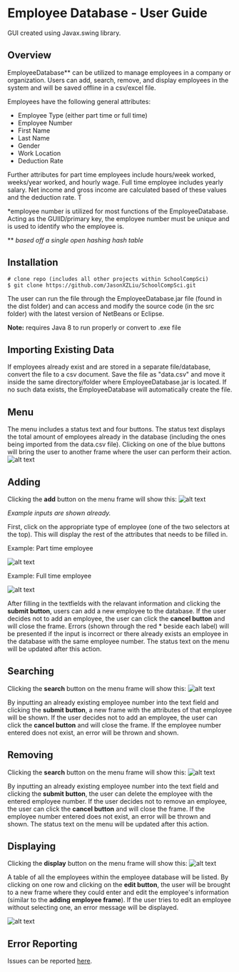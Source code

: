 # Employee Database - User Guide
GUI created using Javax.swing library. 

## Overview
EmployeeDatabase** can be utilized to manage employees in a company or organization. Users can add, search, remove, and display employees in the system and will be saved offline in a csv/excel file. 

Employees have the following general attributes:
* Employee Type (either part time or full time)
* Employee Number 
* First Name
* Last Name
* Gender
* Work Location 
* Deduction Rate

Further attributes for part time employees include hours/week worked, weeks/year worked, and hourly wage. Full time employee includes yearly salary. Net income and gross income are calculated based of these values and the deduction rate. T

*employee number is utilized for most functions of the EmployeeDatabase. Acting as the GUIID/primary key, the employee number must be unique and is used to identify who the employee is.

** _based off a single open hashing hash table_

## Installation
```
# clone repo (includes all other projects within SchoolCompSci) 
$ git clone https://github.com/JasonXZLiu/SchoolCompSci.git
```
The user can run the file through the EmployeeDatabase.jar file (found in the dist folder) and can access and modify the source code (in the src folder) with the latest version of NetBeans or Eclipse. 

**Note:** requires Java 8 to run properly or convert to .exe file

## Importing Existing Data
If employees already exist and are stored in a separate file/database, convert the file to a csv document. Save the file as "data.csv" and move it inside the same directory/folder where EmployeeDatabase.jar is located. If no such data exists, the EmployeeDatabase will automatically create the file.

## Menu
The menu includes a status text and four buttons. The status text displays the total amount of employees already in the database (including the ones being imported from the data.csv file). Clicking on one of the blue buttons will bring the user to another frame where the user can perform their action. 
![alt text](https://github.com/JasonXZLiu/SchoolCompSci/blob/master/EmployeeDatabase/files/mainFrame.png "Main Frame")

## Adding 
Clicking the __add__ button on the menu frame will show this:
![alt text](https://github.com/JasonXZLiu/SchoolCompSci/blob/master/EmployeeDatabase/files/addFrame.png "Add Employee Frame")

_Example inputs are shown already._

First, click on the appropriate type of employee (one of the two selectors at the top). This will display the rest of the attributes that needs to be filled in. 

Example: Part time employee 

![alt text](https://github.com/JasonXZLiu/SchoolCompSci/blob/master/EmployeeDatabase/files/addPTE.png "Add Part Time Employee Frame")

Example: Full time employee

![alt text](https://github.com/JasonXZLiu/SchoolCompSci/blob/master/EmployeeDatabase/files/addFTE.png "Add Full Time Employee Frame")

After filling in the textfields with the relavant information and clicking the __submit button__, users can add a new employee to the database. If the user decides not to add an employee, the user can click the __cancel button__ and will close the frame. Errors (shown through the red * beside each label) will be presented if the input is incorrect or there already exists an employee in the database with the same employee number. The status text on the menu will be updated after this action.

## Searching
Clicking the __search__ button on the menu frame will show this:
![alt text](https://github.com/JasonXZLiu/SchoolCompSci/blob/master/EmployeeDatabase/files/searchFrame.png "Search Frame")

By inputting an already existing employee number into the text field and clicking the __submit button__, a new frame with the attributes of that employee will be shown. If the user decides not to add an employee, the user can click the __cancel button__ and will close the frame. If the employee number entered does not exist, an error will be thrown and shown.

## Removing
Clicking the __search__ button on the menu frame will show this:
![alt text](https://github.com/JasonXZLiu/SchoolCompSci/blob/master/EmployeeDatabase/files/removeFrame.png "Remove Frame")

By inputting an already existing employee number into the text field and clicking the __submit button__, the user can delete the employee with the entered employee number. If the user decides not to remove an employee, the user can click the __cancel button__ and will close the frame. If the employee number entered does not exist, an error will be thrown and shown. The status text on the menu will be updated after this action.

## Displaying
Clicking the __display__ button on the menu frame will show this:
![alt text](https://github.com/JasonXZLiu/SchoolCompSci/blob/master/EmployeeDatabase/files/displayFrame.PNG "Display Frame")

A table of all the employees within the employee database will be listed. By clicking on one row and clicking on the __edit button__, the user will be brought to a new frame where they could enter and edit the employee's information (similar to the __adding employee frame__). If the user tries to edit an employee without selecting one, an error message will be displayed.

![alt text](https://github.com/JasonXZLiu/SchoolCompSci/blob/master/EmployeeDatabase/files/editFrame.PNG "Edit Frame")

## Error Reporting
Issues can be reported [here](https://github.com/JasonXZLiu/SchoolCompSci/issues).
